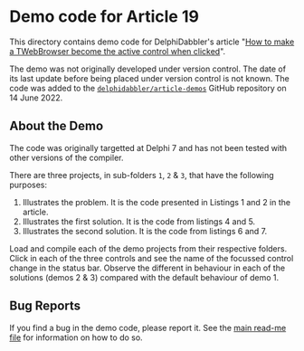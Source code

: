 # Demo code for Article 19

This directory contains demo code for DelphiDabbler's article "[How to make a TWebBrowser become the active control when clicked](https://delphidabbler.com/articles/article-19)".

The demo was not originally developed under version control. The date of its last update before being placed under version control is not known. The code was added to the [`delphidabbler/article-demos`](https://github.com/delphidabbler/article-demos) GitHub repository on 14 June 2022.

## About the Demo

The code was originally targetted at Delphi 7 and has not been tested with other versions of the compiler.

There are three projects, in sub-folders `1`, `2` & `3`, that have the following purposes:

1. Illustrates the problem. It is the code presented in Listings 1 and 2 in the article.
2. Illustrates the first solution. It is the code from listings 4 and 5.
3. Illustrates the second solution. It is the code from listings 6 and 7.

Load and compile each of the demo projects from their respective folders. Click in each of the three controls and see the name of the focussed control change in the status bar. Observe the different in behaviour in each of the solutions (demos 2 & 3) compared with the default behaviour of demo 1.

## Bug Reports

If you find a bug in the demo code, please report it. See the [main read-me file](https://github.com/delphidabbler/article-demos/blob/master/README.md#bug-reports) for information on how to do so.
